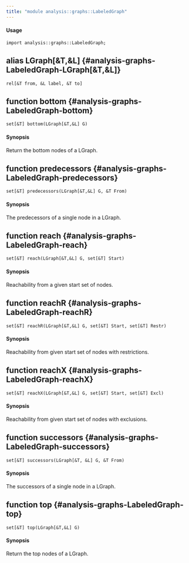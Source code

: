 ```yaml
---
title: "module analysis::graphs::LabeledGraph"
---
```


#### Usage

`import analysis::graphs::LabeledGraph;`


## alias LGraph[&T,&L] {#analysis-graphs-LabeledGraph-LGraph[&T,&L]}

```rascal
rel[&T from, &L label, &T to]

```

## function bottom {#analysis-graphs-LabeledGraph-bottom}

```rascal
set[&T] bottom(LGraph[&T,&L] G)

```


#### Synopsis

Return the bottom nodes of a LGraph.

## function predecessors {#analysis-graphs-LabeledGraph-predecessors}

```rascal
set[&T] predecessors(LGraph[&T,&L] G, &T From)

```


#### Synopsis

The predecessors of a single node in a LGraph.

## function reach {#analysis-graphs-LabeledGraph-reach}

```rascal
set[&T] reach(LGraph[&T,&L] G, set[&T] Start)

```


#### Synopsis

Reachability from a given start set of nodes.

## function reachR {#analysis-graphs-LabeledGraph-reachR}

```rascal
set[&T] reachR(LGraph[&T,&L] G, set[&T] Start, set[&T] Restr)

```


#### Synopsis

Reachability from given start set of nodes with restrictions.

## function reachX {#analysis-graphs-LabeledGraph-reachX}

```rascal
set[&T] reachX(LGraph[&T,&L] G, set[&T] Start, set[&T] Excl)

```


#### Synopsis

Reachability from given start set of nodes with exclusions.

## function successors {#analysis-graphs-LabeledGraph-successors}

```rascal
set[&T] successors(LGraph[&T, &L] G, &T From)

```


#### Synopsis

The successors of a single node in a LGraph.

## function top {#analysis-graphs-LabeledGraph-top}

```rascal
set[&T] top(LGraph[&T,&L] G)

```


#### Synopsis

Return the top nodes of a LGraph.

